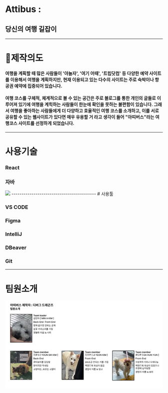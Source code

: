 # Attibus : 
## 당신의 여행 길잡이
------------------------------------------
# 📖제작의도

#### 여행을 계획할 때 많은 사람들이 '야놀자', '여기 어때', '트립닷컴' 등 다양한 예약 사이트를 이용해서 여행을 계획하지만, 현재 이용되고 있는 다수의 사이트는 주로 숙박이나 항공권 예약에 집중되어 있습니다. 
#### 여행 코스를 구체적, 체계적으로 볼 수 있는 공간은 주로 블로그를 통한 개인의 글들로 이루어져 있기에 여행을 계힉하는 사람들이 한눈에 확인을 못하는 불편함이 있습니다. 그래서 여행을 좋아하는 사람들에게 더 다양하고 효율적인 여행 코스를 소개하고, 이를 서로 공유할 수 있는 웹사이트가 있다면 매우 유용할 거 라고 생각이 들어 "아띠버스"라는 여행코스 사이트를 선정하게 되었습니다.
------------------------------------------
# 사용기술

### React
### 자바
<img src="https://img.shields.io/badge/java-007396?style=for-the-badge&logo=OpenJDK&logoColor=white">
------------------------------------------
# 사용툴

### VS CODE
### Figma
### IntelliJ
### DBeaver
### Git
------------------------------------------
# 팀원소개
![팀원소개](https://github.com/kim-mina000/debug_dragons-front/blob/develope/src/image/%ED%8C%80%EC%9B%90%EC%86%8C%EA%B0%9C.png)